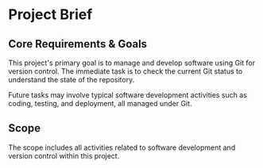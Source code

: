 # Project Brief

## Core Requirements & Goals

This project's primary goal is to manage and develop software using Git for version control. The immediate task is to check the current Git status to understand the state of the repository.

Future tasks may involve typical software development activities such as coding, testing, and deployment, all managed under Git.

## Scope

The scope includes all activities related to software development and version control within this project.
